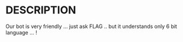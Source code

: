 # DESCRIPTION

Our bot is very friendly ... just ask FLAG .. but it understands only 6 bit language ... !